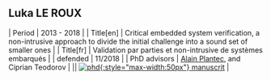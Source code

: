 ## Luka LE ROUX

| Period | 2013 - 2018 |
| Title[en] | Critical embedded system verification, a non-intrusive approach to divide the initial challenge into a sound set of smaller ones |
| Title[fr] | Validation par parties et non-intrusive de systèmes embarqués |
| defended  | 11/2018 |
| PhD advisors | <u>Alain Plantec</u>, and Ciprian Teodorov |
|| [![phd](http://www.obpcdl.org/images/thesis-logo.png){:style="max-width:50px"} manuscrit](http://mocs-artefacts.ensta-bretagne.fr/papers/phd-manuscript-Luka-Le_Roux_2018.pdf) |
